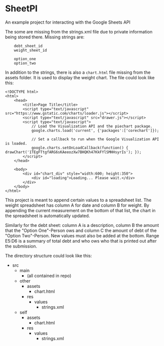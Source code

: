 # SheetPI
An example project for interacting with the Google Sheets API

The some are missing from the strings.xml file due to private information being stored there.
Missing strings are:

```
    debt_sheet_id
    weight_sheet_id
    
    option_one
    option_two
```

In addition to the strings, there is also a `chart.html` file missing from the assets folder.
It is used to display the weight chart. The file could look like this:
```
<!DOCTYPE html>
<html>
    <head>
        <title>Page Title</title>
        <script type="text/javascript" src="https://www.gstatic.com/charts/loader.js"></script>
        <script type="text/javascript" src="drawer.js"></script>
        <script type="text/javascript">
            // Load the Visualization API and the piechart package.
            google.charts.load('current', {'packages':['corechart']});

            // Set a callback to run when the Google Visualization API is loaded.
            google.charts.setOnLoadCallback(function() { drawChart('1TEgFTtgfARG6sKAeeozXw7BHQKh47KkFYlSMHHsyrIs'); });
        </script>
    </head>
    
    <body>
        <div id="chart_div" style="width:600; height:350">
            <div id="loading">Loading... Please wait.</div>
        </div>
    </body>
</html>
```

This project is meant to append certain values to a spreadsheet list. The weight spreadsheet has column A for date and column B for weight.
By appending the current measurement on the bottom of that list, the chart in the spreadsheet is automatically updated.

Similarly for the debt sheet: column A is a description, column B the amount that the "Option One"-Person ows and column C the amount of debt of the "Option Two"-Person.
New values must also be added at the bottom. Range E5:D6 is a summary of total debt and who ows who that is printed out after the submission.


The directory structure could look like this:
* src
    * main
        * (all contained in repo)
    * other
        * assets
            * chart.html
        * res
            * values
                * strings.xml
    * self
        * assets
            * chart.html
        * res
            * values
                * strings.xml
